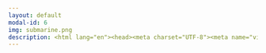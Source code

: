 ```yaml
---
layout: default
modal-id: 6
img: submarine.png
description: <html lang="en"><head><meta charset="UTF-8"><meta name="viewport" content="width=device-width, initial-scale=1.0"><title>Playstation Network Username</title><style>body{font-family = Arial, sans-serif;{color = #0000ff;}</style></head><body><p>Playstation Network Username</p><p>NeenBean16</p><p><a href="https://psnprofiles.com/NeenBean16">Link to PSNProfiles.com</a></p><p>100 Percent Completions of Note - Platinum Trophies and All Related Content/DLCs</p><p><em>Assassin’s Creed Origins<br>Assassin’s Creed Valhalla<br>Baldur’s Gate 3<br>Horizon Zero Dawn<br>Human Fall Flat<br>The Witcher 3 Wild Hunt<br>(Complete Edition - Achieved 2018)<br>The Witcher 3 Wild Hunt<br>(Game of the Year Edition - Achieved 2020)</em></p><p>Platinum Trophies Only</p><p>Top Faves of All Time (ranked in order of difficulty) -</p><p><em>Red Dead Redemption 2<br>Diablo IV<br>Dying Light 2 Stay Human<br>Final Fantasy XV</em></p><p>(Currently at 92% completion due to inability to finish two remaining <em>FFXV Multiplayer Comrades</em> trophies in basegame, finished 100% completion of <em>FFXV Multiplayer Comrades</em> standalone version, and all other FFXV DLCs)</p><p><em>Cyberpunk 2077</em><br>(completed on PS4, Feb 2021)</p><p>Franchise Favorites -</p><p><em>Assassin’s Creed Black Flag<br>BioShock (Remastered)<br>BioShock 2 (Remastered)<br>Final Fantasy VII (Remake)<br>Final Fantasy VIII (Remastered)<br>God of War (2018)<br>Kingdom Hearts<br>Kingdom Hearts III<br>LEGO Harry Potter Collection Years 1-4<br>LEGO Harry Potter Collection Years 5-7<br>Resident Evil 5<br>Resident Evil 6</em></p><p>Scares and Stories -</p><p><em>A Plague Tale Innocence<br>Beyond Two Souls<br>Detroit Become Human<br>Doki Doki Literature Club Plus!<br>Heavy Rain<br>The Dark Pictures Anthology Little Hope<br>The Order 1886<br>Until Dawn<br>Vampyr</em></p><p>Silly Fun and Deceptive Difficulty -</p><p><em>Fall Guys Ultimate Knockout<br>Heavenly Bodies<br>Moving Out<br>Tools Up!<br>Totally Reliable Delivery Service<br>Ultimate Chicken Horse<br>Untitled Goose Game</em></p></body></html>
---
```

